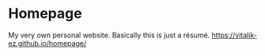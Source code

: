 # Homepage
My very own personal website. Basically this is just a résumé.
https://vitalik-ez.github.io/homepage/
